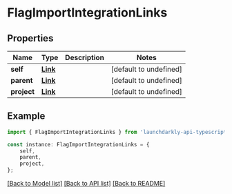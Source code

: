 # FlagImportIntegrationLinks


## Properties

Name | Type | Description | Notes
------------ | ------------- | ------------- | -------------
**self** | [**Link**](Link.md) |  | [default to undefined]
**parent** | [**Link**](Link.md) |  | [default to undefined]
**project** | [**Link**](Link.md) |  | [default to undefined]

## Example

```typescript
import { FlagImportIntegrationLinks } from 'launchdarkly-api-typescript';

const instance: FlagImportIntegrationLinks = {
    self,
    parent,
    project,
};
```

[[Back to Model list]](../README.md#documentation-for-models) [[Back to API list]](../README.md#documentation-for-api-endpoints) [[Back to README]](../README.md)
